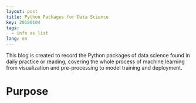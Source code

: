 ```yaml
---
layout: post
title: Python Packages for Data Science 
key: 20180104
tags:
  - info as list
lang: en
---
```


This blog is created to record the Python packages of data science found in daily practice or reading, covering the whole process of machine learning from visualization and pre-processing to model training and deployment.

# Purpose

<!--stackedit_data:
eyJoaXN0b3J5IjpbMTcxOTI2OTMyMl19
-->
